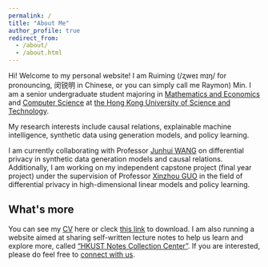 ```yaml
---
permalink: /
title: "About Me"
author_profile: true
redirect_from: 
  - /about/
  - /about.html
---
```


Hi! Welcome to my personal website! I am Ruiming (/ʐweɪ mɪŋ/ for pronouncing, 闵锐明 in Chinese, or you can simply call me Raymon) Min. I am a senior undergraduate student majoring in [Mathematics and Economics](https://maec.hkust.edu.hk/home) and [Computer Science](https://cse.hkust.edu.hk/bsc/) at [the Hong Kong University of Science and Technology](https://hkust.edu.hk/).

My research interests include causal relations, explainable machine intelligence, synthetic data using generation models, and policy learning. 

I am currently collaborating with Professor [Junhui WANG](https://sites.google.com/site/junhuiwang/Home?authuser=0) on differential privacy in synthetic data generation models and causal relations. 
Additionally, I am working on my independent capstone project (final year project) under the supervision of Professor [Xinzhou GUO](https://www.math.hkust.edu.hk/people/faculty/profile/xinzhoug/) in the field of differential privacy in high-dimensional linear models and policy learning.


What's more
------
You can see my [CV](https://ruimingmin.com/cv/) here or cleck [this link](https://hkustconnect-my.sharepoint.com/:b:/g/personal/rmin_connect_ust_hk/Ee-DWCfHJ9tKrphJHKhR9QQBGU9RMuR6mEFnPa_7byiKNQ?e=pt4pf0) to download. I am also running a website aimed at sharing self-written lecture notes to help us learn and explore more, called [“HKUST Notes Collection Center”](https://sites.google.com/view/hkustsharing). If you are interested, please do feel free to [connect with us](mailto:hkustsharing@gmail.com).
